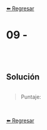 [⬅️ Regresar](https://github.com/cosmoart/adventJS)

# 09 -


<br/>
<br/>

## Solución

```js
```

> Puntaje:

<br/>

[⬅️ Regresar](https://github.com/cosmoart/adventJS)